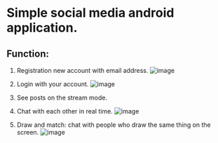 # Simple social media android application.

## Function:
1. Registration new account with email address.
![image](https://github.com/xinjiewang1998/simple-social-media/assets/126059094/2e1277c8-5418-4d99-b566-08757efb0979)

2. Login with your account.
![image](https://github.com/xinjiewang1998/simple-social-media/assets/126059094/88ebcc1f-cd43-4967-95e6-b16d9a7b1a8c)

3. See posts on the stream mode.

4. Chat with each other in real time.
![image](https://github.com/xinjiewang1998/simple-social-media/assets/126059094/f6e049f5-d07d-4921-9626-081b79b3fad1)

5. Draw and match: chat with people who draw the same thing on the screen.
![image](https://github.com/xinjiewang1998/simple-social-media/assets/126059094/ae59af5e-6bb8-4d81-b90a-d073edc18966)
